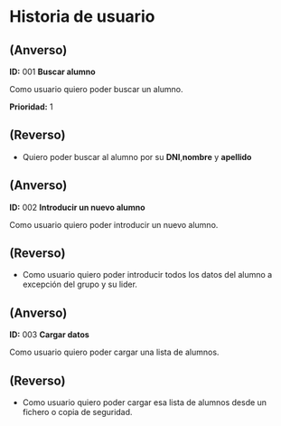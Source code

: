 # Historia de usuario

##

## (**Anverso**)

**ID:** 001 **Buscar alumno**

Como usuario quiero poder buscar un alumno.

**Prioridad:** 1

## (**Reverso**)

+ Quiero poder buscar al alumno por su **DNI**,**nombre** y **apellido**



## (**Anverso**)

**ID:** 002 **Introducir un nuevo  alumno**

Como usuario quiero poder introducir un nuevo  alumno.

## (**Reverso**)

+ Como usuario quiero poder introducir todos los datos del alumno a excepción del grupo y su lider.

## (**Anverso**)

**ID:** 003 **Cargar datos**

Como usuario quiero poder cargar una lista de alumnos.


## (**Reverso**)

+ Como usuario quiero poder cargar esa lista de alumnos desde un fichero o copia de seguridad.
                                                       
                                                       
